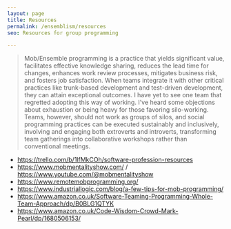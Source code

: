 ```yaml
---
layout: page
title: Resources
permalink: /ensemblism/resources
seo: Resources for group programming

---
```



> Mob/Ensemble programming is a practice that yields significant value, facilitates effective knowledge sharing, reduces the lead time for changes, enhances work review processes, mitigates business risk, and fosters job satisfaction.
> When teams integrate it with other critical practices like trunk-based development and test-driven development, they can attain exceptional outcomes.
> I have yet to see one team that regretted adopting this way of working.
> I've heard some objections about exhaustion or being heavy for those favoring silo-working.
> Teams, however, should not work as groups of silos, and social programming practices can be executed sustainably and inclusively, involving and engaging both extroverts and introverts, transforming team gatherings into collaborative workshops rather than conventional meetings.

- <https://trello.com/b/1lfMkCOh/software-profession-resources>
- <https://www.mobmentalityshow.com/> / <https://www.youtube.com/@mobmentalityshow>
- <https://www.remotemobprogramming.org/>
- <https://www.industriallogic.com/blog/a-few-tips-for-mob-programming/>
- <https://www.amazon.co.uk/Software-Teaming-Programming-Whole-Team-Approach/dp/B0BLG1QTYK>
- <https://www.amazon.co.uk/Code-Wisdom-Crowd-Mark-Pearl/dp/1680506153/>
